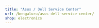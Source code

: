 ```yaml
---
title: "Asus / Dell Service Center"
url: /bengaluru/asus-dell-service-center/
shop: electronics
---
```

